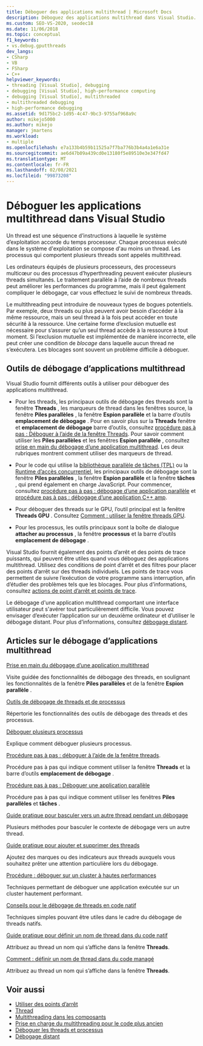 ```yaml
---
title: Déboguer des applications multithread | Microsoft Docs
description: Déboguez des applications multithread dans Visual Studio. Passez en revue les outils et autres articles sur le débogage des applications multithread.
ms.custom: SEO-VS-2020, seodec18
ms.date: 11/06/2018
ms.topic: conceptual
f1_keywords:
- vs.debug.gputthreads
dev_langs:
- CSharp
- VB
- FSharp
- C++
helpviewer_keywords:
- threading [Visual Studio], debugging
- debugging [Visual Studio], high-performance computing
- debugging [Visual Studio], multithreaded
- multithreaded debugging
- high-performance debugging
ms.assetid: 9d175bc2-1d95-4c47-9bc3-9755af968a9c
author: mikejo5000
ms.author: mikejo
manager: jmartens
ms.workload:
- multiple
ms.openlocfilehash: e7a133b4b59b11525a7f7ba776b3b4a4a1e6a31e
ms.sourcegitcommit: ae6d47b09a439cd0e13180f5e89510e3e347fd47
ms.translationtype: MT
ms.contentlocale: fr-FR
ms.lasthandoff: 02/08/2021
ms.locfileid: "99873208"
---
```

# <a name="debug-multithreaded-applications-in-visual-studio"></a>Déboguer les applications multithread dans Visual Studio
Un thread est une séquence d’instructions à laquelle le système d’exploitation accorde du temps processeur. Chaque processus exécuté dans le système d'exploitation se compose d'au moins un thread. Les processus qui comportent plusieurs threads sont appelés multithread.

Les ordinateurs équipés de plusieurs processeurs, des processeurs multicœur ou des processus d’hyperthreading peuvent exécuter plusieurs threads simultanés. Le traitement parallèle à l’aide de nombreux threads peut améliorer les performances du programme, mais il peut également compliquer le débogage, car vous effectuez le suivi de nombreux threads.

Le multithreading peut introduire de nouveaux types de bogues potentiels. Par exemple, deux threads ou plus peuvent avoir besoin d’accéder à la même ressource, mais un seul thread à la fois peut accéder en toute sécurité à la ressource. Une certaine forme d’exclusion mutuelle est nécessaire pour s’assurer qu’un seul thread accède à la ressource à tout moment. Si l’exclusion mutuelle est implémentée de manière incorrecte, elle peut créer une condition de *blocage* dans laquelle aucun thread ne s’exécutera. Les blocages sont souvent un problème difficile à déboguer.

## <a name="tools-for-debugging-multithreaded-apps"></a>Outils de débogage d’applications multithread

Visual Studio fournit différents outils à utiliser pour déboguer des applications multithread.

- Pour les threads, les principaux outils de débogage des threads sont la fenêtre **Threads** , les marqueurs de thread dans les fenêtres source, la fenêtre **Piles parallèles** , la fenêtre **Espion parallèle** et la barre d’outils **emplacement de débogage** . Pour en savoir plus sur la **Threads** fenêtre et **emplacement de débogage** barre d’outils, consultez [procédure pas à pas : Déboguer à l’aide de la fenêtre Threads](../debugger/how-to-use-the-threads-window.md). Pour savoir comment utiliser les **Piles parallèles** et les fenêtres **Espion parallèle** , consultez [prise en main du débogage d’une application multithread](../debugger/get-started-debugging-multithreaded-apps.md). Les deux rubriques montrent comment utiliser des marqueurs de thread.

- Pour le code qui utilise la [bibliothèque parallèle de tâches (TPL)](/dotnet/standard/parallel-programming/task-parallel-library-tpl) ou la [Runtime d’accès concurrentiel](/cpp/parallel/concrt/concurrency-runtime/), les principaux outils de débogage sont la fenêtre **Piles parallèles** , la fenêtre **Espion parallèle** et la fenêtre **tâches** , qui prend également en charge JavaScript. Pour commencer, consultez [procédure pas à pas : débogage d’une application parallèle](../debugger/walkthrough-debugging-a-parallel-application.md) et [procédure pas à pas : débogage d’une application C++ amp](/cpp/parallel/amp/walkthrough-debugging-a-cpp-amp-application).

- Pour déboguer des threads sur le GPU, l’outil principal est la fenêtre **Threads GPU** . Consultez [Comment : utiliser la fenêtre threads GPU](../debugger/how-to-use-the-gpu-threads-window.md).

- Pour les processus, les outils principaux sont la boîte de dialogue **attacher au processus** , la fenêtre **processus** et la barre d’outils **emplacement de débogage** .

Visual Studio fournit également des points d’arrêt et des points de trace puissants, qui peuvent être utiles quand vous déboguez des applications multithread. Utilisez des conditions de point d’arrêt et des filtres pour placer des points d’arrêt sur des threads individuels. Les points de trace vous permettent de suivre l’exécution de votre programme sans interruption, afin d’étudier des problèmes tels que les blocages. Pour plus d’informations, consultez [actions de point d’arrêt et points de trace](../debugger/using-breakpoints.md#BKMK_Print_to_the_Output_window_with_tracepoints).

Le débogage d'une application multithread comportant une interface utilisateur peut s'avérer tout particulièrement difficile. Vous pouvez envisager d’exécuter l’application sur un deuxième ordinateur et d’utiliser le débogage distant. Pour plus d’informations, consultez [débogage distant](../debugger/remote-debugging.md).

## <a name="articles-about-debugging-multithreaded-apps"></a>Articles sur le débogage d’applications multithread

 [Prise en main du débogage d’une application multithread](../debugger/get-started-debugging-multithreaded-apps.md)

Visite guidée des fonctionnalités de débogage des threads, en soulignant les fonctionnalités de la fenêtre **Piles parallèles** et de la fenêtre **Espion parallèle** .

 [Outils de débogage de threads et de processus](../debugger/debug-threads-and-processes.md)

Répertorie les fonctionnalités des outils de débogage des threads et des processus.

 [Déboguer plusieurs processus](../debugger/debug-multiple-processes.md)

Explique comment déboguer plusieurs processus.

 [Procédure pas à pas : déboguer à l’aide de la fenêtre threads](../debugger/how-to-use-the-threads-window.md).

Procédure pas à pas qui indique comment utiliser la fenêtre **Threads** et la barre d’outils **emplacement de débogage** .

 [Procédure pas à pas : Déboguer une application parallèle](../debugger/walkthrough-debugging-a-parallel-application.md)

Procédure pas à pas qui indique comment utiliser les fenêtres **Piles parallèles** et **tâches** .

 [Guide pratique pour basculer vers un autre thread pendant un débogage](../debugger/how-to-switch-to-another-thread-while-debugging.md)

Plusieurs méthodes pour basculer le contexte de débogage vers un autre thread.

 [Guide pratique pour ajouter et supprimer des threads](../debugger/how-to-flag-and-unflag-threads.md)

Ajoutez des marques ou des indicateurs aux threads auxquels vous souhaitez prêter une attention particulière lors du débogage.

 [Procédure : déboguer sur un cluster à hautes performances](../debugger/how-to-debug-on-a-high-performance-cluster.md)

Techniques permettant de déboguer une application exécutée sur un cluster hautement performant.

 [Conseils pour le débogage de threads en code natif](../debugger/tips-for-debugging-threads-in-native-code.md)

Techniques simples pouvant être utiles dans le cadre du débogage de threads natifs.

 [Guide pratique pour définir un nom de thread dans du code natif](../debugger/how-to-set-a-thread-name-in-native-code.md)

Attribuez au thread un nom qui s’affiche dans la fenêtre **Threads**.

 [Comment : définir un nom de thread dans du code managé](../debugger/how-to-set-a-thread-name-in-managed-code.md)

Attribuez au thread un nom qui s’affiche dans la fenêtre **Threads**.

## <a name="see-also"></a>Voir aussi

- [Utiliser des points d’arrêt](../debugger/using-breakpoints.md)
- [Thread](/dotnet/standard/threading/index)
- [Multithreading dans les composants](/previous-versions/3es4b6yy(v=vs.140))
- [Prise en charge du multithreading pour le code plus ancien](/cpp/parallel/multithreading-support-for-older-code-visual-cpp)
- [Déboguer les threads et processus](../debugger/debug-threads-and-processes.md)
- [Débogage distant](../debugger/remote-debugging.md)